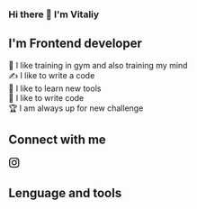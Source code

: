 ### Hi there 👋 I'm Vitaliy

## I'm Frontend developer
💪 I like training in gym and also training my mind<br>
✍ I like to write a code<br>
🌱 I like to learn new tools<br>
💪 I like to write code<br>
🏆 I am always up for new challenge

## Connect with me
<img src="https://github.com/VitaliyPlatko/VitaliyPlatko/blob/main/assets/Instagram.png" width='20px' height='20px'></img>


## Lenguage and tools
